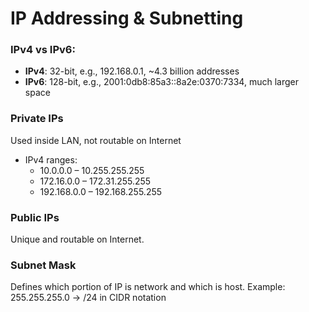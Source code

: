 #  IP Addressing & Subnetting

### IPv4 vs IPv6:
- **IPv4**: 32-bit, e.g., 192.168.0.1, ~4.3 billion addresses
- **IPv6**: 128-bit, e.g., 2001:0db8:85a3::8a2e:0370:7334, much larger space

### Private IPs
Used inside LAN, not routable on Internet

- IPv4 ranges:
    - 10.0.0.0 – 10.255.255.255
    - 172.16.0.0 – 172.31.255.255
    - 192.168.0.0 – 192.168.255.255

### Public IPs
Unique and routable on Internet.

### Subnet Mask
Defines which portion of IP is network and which is host.
Example:
255.255.255.0 → /24 in CIDR notation
